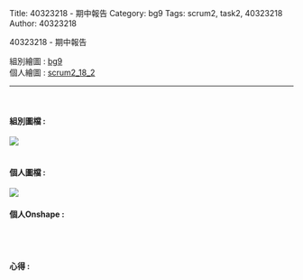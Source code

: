 Title: 40323218 - 期中報告
Category: bg9
Tags: scrum2, task2, 40323218
Author: 40323218


40323218 - 期中報告

<!-- PELICAN_END_SUMMARY -->

組別繪圖 : <a href="http://2016spring-40323250.rhcloud.com/bg9/task2_homework">bg9</a> 
</br>
個人繪圖 : <a href="http://2016spring-40323218.rhcloud.com/bg9/scrum2_18_2">scrum2_18_2</a> 
<hr>
</br>
<h4>組別圖檔 :</h4> 
<img src="../../files/bg9/40323218/bg9組合.jpg">
</br>
</br>
<h4>個人圖檔 : </h4>
<img src="../../files/bg9/40323218/18_2.jpg">
</br>
<h4>個人Onshape : </h4>
<script src="https://embed.github.com/view/3d/2015fallhw/cdw2/gh-pages/files/bg9/40323218/40323218_ABCD.stl"width="300"height="300"></script>
</br>
</br>
<h4>心得 : </h4>